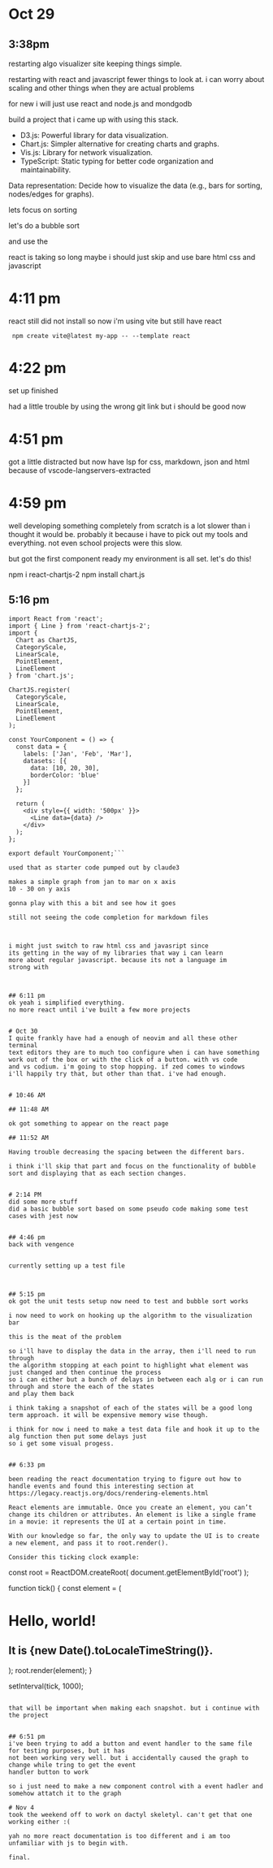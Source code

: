 # Oct 29
## 3:38pm
restarting algo visualizer site
keeping things simple.

restarting with react and javascript fewer things to look at.
i can worry about scaling and other things when they are actual problems

for new i will just use react and node.js and mondgodb

build a project that i came up with using this stack.


* D3.js: Powerful library for data visualization.
* Chart.js: Simpler alternative for creating charts and graphs.
* Vis.js: Library for network visualization.
* TypeScript: Static typing for better code organization and maintainability.

Data representation: Decide how to visualize the data (e.g., bars for sorting, nodes/edges for graphs).


lets focus on sorting

let's do a bubble sort

and use the 


react is taking so long maybe i should just skip and use bare html css and javascript


# 4:11 pm
react still did not install so now i'm using vite but still have react

```
 npm create vite@latest my-app -- --template react
```


# 4:22 pm

set up finished

had a little trouble by using the wrong git link but i should be good now


# 4:51 pm
got a little distracted but now have lsp for css, markdown, json and html
because of 
vscode-langservers-extracted

# 4:59 pm

well developing something completely from scratch is a lot slower than i thought
it would be. probably it because i have to pick out my tools and everything. not
even school projects were this slow. 

but got the first component ready my environment is all set. let's do this!


 npm i react-chartjs-2 
 npm install chart.js

 
## 5:16 pm

```
import React from 'react';
import { Line } from 'react-chartjs-2';
import {
  Chart as ChartJS,
  CategoryScale,
  LinearScale,
  PointElement,
  LineElement
} from 'chart.js';

ChartJS.register(
  CategoryScale,
  LinearScale,
  PointElement,
  LineElement
);

const YourComponent = () => {
  const data = {
    labels: ['Jan', 'Feb', 'Mar'],
    datasets: [{
      data: [10, 20, 30],
      borderColor: 'blue'
    }]
  };

  return (
    <div style={{ width: '500px' }}>
      <Line data={data} />
    </div>
  );
};

export default YourComponent;```

used that as starter code pumped out by claude3

makes a simple graph from jan to mar on x axis
10 - 30 on y axis

gonna play with this a bit and see how it goes

still not seeing the code completion for markdown files



i might just switch to raw html css and javasript since 
its getting in the way of my libraries that way i can learn
more about regular javascript. because its not a language im 
strong with



## 6:11 pm
ok yeah i simplified everything.
no more react until i've built a few more projects


# Oct 30
I quite frankly have had a enough of neovim and all these other terminal
text editors they are to much too configure when i can have something
work out of the box or with the click of a button. with vs code
and vs codium. i'm going to stop hopping. if zed comes to windows
i'll happily try that, but other than that. i've had enough.


# 10:46 AM

## 11:48 AM

ok got something to appear on the react page

## 11:52 AM

Having trouble decreasing the spacing between the different bars.

i think i'll skip that part and focus on the functionality of bubble sort and displaying that as each section changes.


# 2:14 PM
did some more stuff
did a basic bubble sort based on some pseudo code making some test cases with jest now 


## 4:46 pm
back with vengence


currently setting up a test file



## 5:15 pm 
ok got the unit tests setup now need to test and bubble sort works

i now need to work on hooking up the algorithm to the visualization bar

this is the meat of the problem

so i'll have to display the data in the array, then i'll need to run through
the algorithm stopping at each point to highlight what element was just changed and then continue the process
so i can either but a bunch of delays in between each alg or i can run through and store the each of the states
and play them back

i think taking a snapshot of each of the states will be a good long term approach. it will be expensive memory wise though.

i think for now i need to make a test data file and hook it up to the alg function then put some delays just
so i get some visual progess.


## 6:33 pm

been reading the react documentation trying to figure out how to handle events and found this interesting section at
https://legacy.reactjs.org/docs/rendering-elements.html

React elements are immutable. Once you create an element, you can’t change its children or attributes. An element is like a single frame in a movie: it represents the UI at a certain point in time.

With our knowledge so far, the only way to update the UI is to create a new element, and pass it to root.render().

Consider this ticking clock example:

```
const root = ReactDOM.createRoot(
  document.getElementById('root')
);

function tick() {
  const element = (
    <div>
      <h1>Hello, world!</h1>
      <h2>It is {new Date().toLocaleTimeString()}.</h2>
    </div>
  );
  root.render(element);
}

setInterval(tick, 1000);
```

that will be important when making each snapshot. but i continue with the project


## 6:51 pm
i've been trying to add a button and event handler to the same file for testing purposes, but it has
not been working very well. but i accidentally caused the graph to change while tring to get the event
handler button to work

so i just need to make a new component control with a event hadler and somehow attatch it to the graph

# Nov 4
took the weekend off to work on dactyl skeletyl. can't get that one working either :(

yah no more react documentation is too different and i am too unfamiliar with js to begin with.

final.






